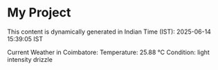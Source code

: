 # My Project

This content is dynamically generated in Indian Time (IST): 2025-06-14 15:39:05 IST


Current Weather in Coimbatore:
Temperature: 25.88 °C
Condition: light intensity drizzle
